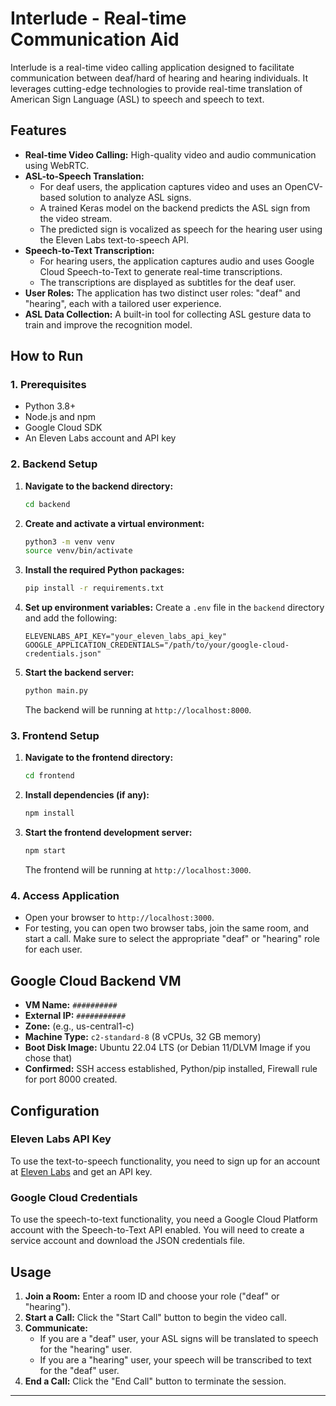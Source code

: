 # Interlude - Real-time Communication Aid

Interlude is a real-time video calling application designed to facilitate communication between deaf/hard of hearing and hearing individuals. It leverages cutting-edge technologies to provide real-time translation of American Sign Language (ASL) to speech and speech to text.

## Features

*   **Real-time Video Calling:** High-quality video and audio communication using WebRTC.
*   **ASL-to-Speech Translation:**
    *   For deaf users, the application captures video and uses an OpenCV-based solution to analyze ASL signs.
    *   A trained Keras model on the backend predicts the ASL sign from the video stream.
    *   The predicted sign is vocalized as speech for the hearing user using the Eleven Labs text-to-speech API.
*   **Speech-to-Text Transcription:**
    *   For hearing users, the application captures audio and uses Google Cloud Speech-to-Text to generate real-time transcriptions.
    *   The transcriptions are displayed as subtitles for the deaf user.
*   **User Roles:** The application has two distinct user roles: "deaf" and "hearing", each with a tailored user experience.
*   **ASL Data Collection:** A built-in tool for collecting ASL gesture data to train and improve the recognition model.

## How to Run

### 1. Prerequisites

*   Python 3.8+
*   Node.js and npm
*   Google Cloud SDK
*   An Eleven Labs account and API key

### 2. Backend Setup

1.  **Navigate to the backend directory:**
    ```bash
    cd backend
    ```

2.  **Create and activate a virtual environment:**
    ```bash
    python3 -m venv venv
    source venv/bin/activate
    ```

3.  **Install the required Python packages:**
    ```bash
    pip install -r requirements.txt
    ```

4.  **Set up environment variables:**
    Create a `.env` file in the `backend` directory and add the following:
    ```
    ELEVENLABS_API_KEY="your_eleven_labs_api_key"
    GOOGLE_APPLICATION_CREDENTIALS="/path/to/your/google-cloud-credentials.json"
    ```

5.  **Start the backend server:**
    ```bash
    python main.py
    ```
    The backend will be running at `http://localhost:8000`.

### 3. Frontend Setup

1.  **Navigate to the frontend directory:**
    ```bash
    cd frontend
    ```

2.  **Install dependencies (if any):**
    ```bash
    npm install
    ```

3.  **Start the frontend development server:**
    ```bash
    npm start
    ```
    The frontend will be running at `http://localhost:3000`.

### 4. Access Application

*   Open your browser to `http://localhost:3000`.
*   For testing, you can open two browser tabs, join the same room, and start a call. Make sure to select the appropriate "deaf" or "hearing" role for each user.

## Google Cloud Backend VM

- **VM Name:** `##########`
- **External IP:** `###########` 
- **Zone:** (e.g., us-central1-c)
- **Machine Type:** `c2-standard-8` (8 vCPUs, 32 GB memory)
- **Boot Disk Image:** Ubuntu 22.04 LTS (or Debian 11/DLVM Image if you chose that)
- **Confirmed:** SSH access established, Python/pip installed, Firewall rule for port 8000 created.

## Configuration

### Eleven Labs API Key

To use the text-to-speech functionality, you need to sign up for an account at [Eleven Labs](https://beta.elevenlabs.io/) and get an API key.

### Google Cloud Credentials

To use the speech-to-text functionality, you need a Google Cloud Platform account with the Speech-to-Text API enabled. You will need to create a service account and download the JSON credentials file.

## Usage

1.  **Join a Room:** Enter a room ID and choose your role ("deaf" or "hearing").
2.  **Start a Call:** Click the "Start Call" button to begin the video call.
3.  **Communicate:**
    *   If you are a "deaf" user, your ASL signs will be translated to speech for the "hearing" user.
    *   If you are a "hearing" user, your speech will be transcribed to text for the "deaf" user.
4.  **End a Call:** Click the "End Call" button to terminate the session.
---

